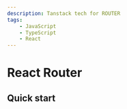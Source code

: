 ```yaml
---
description: Tanstack tech for ROUTER
tags:
    - JavaScript
    - TypeScript
    - React
---
```


# React Router

## Quick start
